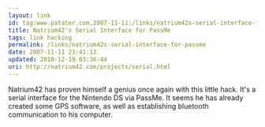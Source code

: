 ```yaml
---
layout: link
id: tag:www.patater.com,2007-11-11:/links/natrium42s-serial-interface-for-passme
title: Natrium42's Serial Interface for PassMe
tags: link hacking
permalink: /links/natrium42s-serial-interface-for-passme
date: 2007-11-11 23:41:13
updated: 2010-12-19 03:36:44
uri: http://natrium42.com/projects/serial.html
---
```

Natrium42 has proven himself a genius once again with this little hack. It's a
serial interface for the Nintendo DS via PassMe. It seems he has already
created some GPS software, as well as establishing bluetooth communication to
his computer.
